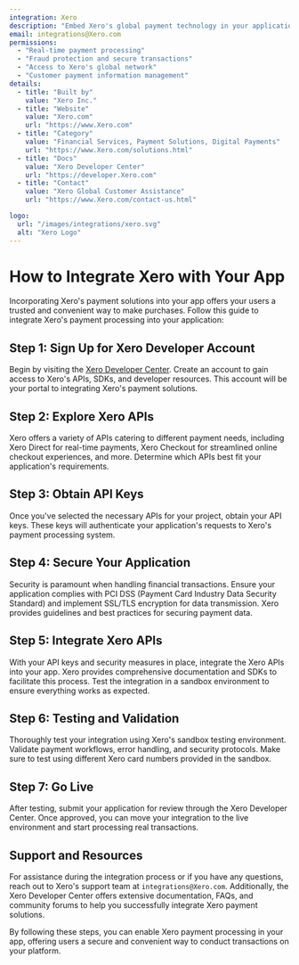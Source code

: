 ```yaml
---
integration: Xero
description: "Embed Xero's global payment technology in your application to provide users with secure, rapid, and seamless transaction experiences. "
email: integrations@Xero.com
permissions:
  - "Real-time payment processing"
  - "Fraud protection and secure transactions"
  - "Access to Xero's global network"
  - "Customer payment information management"
details:
  - title: "Built by"
    value: "Xero Inc."
  - title: "Website"
    value: "Xero.com"
    url: "https://www.Xero.com"
  - title: "Category"
    value: "Financial Services, Payment Solutions, Digital Payments"
    url: "https://www.Xero.com/solutions.html"
  - title: "Docs"
    value: "Xero Developer Center"
    url: "https://developer.Xero.com"
  - title: "Contact"
    value: "Xero Global Customer Assistance"
    url: "https://www.Xero.com/contact-us.html"

logo:
  url: "/images/integrations/xero.svg"
  alt: "Xero Logo"
---
```


# How to Integrate Xero with Your App

Incorporating Xero's payment solutions into your app offers your users a trusted and convenient way to make purchases. Follow this guide to integrate Xero's payment processing into your application:

## Step 1: Sign Up for Xero Developer Account

Begin by visiting the [Xero Developer Center](https://developer.Xero.com/). Create an account to gain access to Xero's APIs, SDKs, and developer resources. This account will be your portal to integrating Xero's payment solutions.

## Step 2: Explore Xero APIs

Xero offers a variety of APIs catering to different payment needs, including Xero Direct for real-time payments, Xero Checkout for streamlined online checkout experiences, and more. Determine which APIs best fit your application's requirements.

## Step 3: Obtain API Keys

Once you've selected the necessary APIs for your project, obtain your API keys. These keys will authenticate your application's requests to Xero's payment processing system.

## Step 4: Secure Your Application

Security is paramount when handling financial transactions. Ensure your application complies with PCI DSS (Payment Card Industry Data Security Standard) and implement SSL/TLS encryption for data transmission. Xero provides guidelines and best practices for securing payment data.

## Step 5: Integrate Xero APIs

With your API keys and security measures in place, integrate the Xero APIs into your app. Xero provides comprehensive documentation and SDKs to facilitate this process. Test the integration in a sandbox environment to ensure everything works as expected.

## Step 6: Testing and Validation

Thoroughly test your integration using Xero's sandbox testing environment. Validate payment workflows, error handling, and security protocols. Make sure to test using different Xero card numbers provided in the sandbox.

## Step 7: Go Live

After testing, submit your application for review through the Xero Developer Center. Once approved, you can move your integration to the live environment and start processing real transactions.

## Support and Resources

For assistance during the integration process or if you have any questions, reach out to Xero's support team at `integrations@Xero.com`. Additionally, the Xero Developer Center offers extensive documentation, FAQs, and community forums to help you successfully integrate Xero payment solutions.

By following these steps, you can enable Xero payment processing in your app, offering users a secure and convenient way to conduct transactions on your platform.
